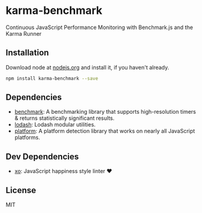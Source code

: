 # karma-benchmark 

Continuous JavaScript Performance Monitoring with Benchmark.js and the Karma Runner

## Installation

Download node at [nodejs.org](http://nodejs.org) and install it, if you haven't already.

```sh
npm install karma-benchmark --save
```



## Dependencies

- [benchmark](https://github.com/bestiejs/benchmark.js): A benchmarking library that supports high-resolution timers &amp; returns statistically significant results.
- [lodash](https://github.com/lodash/lodash): Lodash modular utilities.
- [platform](https://github.com/bestiejs/platform.js): A platform detection library that works on nearly all JavaScript platforms.

## Dev Dependencies

- [xo](https://github.com/sindresorhus/xo): JavaScript happiness style linter ❤️


## License

MIT

